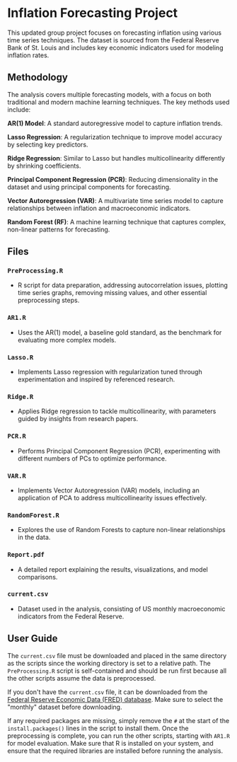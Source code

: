 # Inflation Forecasting Project

This updated group project focuses on forecasting inflation using various time series techniques. The dataset is sourced from the Federal Reserve Bank of St. Louis and includes key economic indicators used for modeling inflation rates.

## Methodology

The analysis covers multiple forecasting models, with a focus on both traditional and modern machine learning techniques. The key methods used include:

**AR(1) Model**: A standard autoregressive model to capture inflation trends.

**Lasso Regression**: A regularization technique to improve model accuracy by selecting key predictors.

**Ridge Regression**: Similar to Lasso but handles multicollinearity differently by shrinking coefficients.

**Principal Component Regression (PCR)**: Reducing dimensionality in the dataset and using principal components for forecasting.

**Vector Autoregression (VAR)**: A multivariate time series model to capture relationships between inflation and macroeconomic indicators.

**Random Forest (RF)**: A machine learning technique that captures complex, non-linear patterns for forecasting.

## Files

### `PreProcessing.R`
- R script for data preparation, addressing autocorrelation issues, plotting time series graphs, removing missing values, and other essential preprocessing steps.

### `AR1.R`
- Uses the AR(1) model, a baseline gold standard, as the benchmark for evaluating more complex models.

### `Lasso.R`
- Implements Lasso regression with regularization tuned through experimentation and inspired by referenced research.

### `Ridge.R`
- Applies Ridge regression to tackle multicollinearity, with parameters guided by insights from research papers.

### `PCR.R`
- Performs Principal Component Regression (PCR), experimenting with different numbers of PCs to optimize performance.

### `VAR.R`
- Implements Vector Autoregression (VAR) models, including an application of PCA to address multicollinearity issues effectively.

### `RandomForest.R`
- Explores the use of Random Forests to capture non-linear relationships in the data.

### `Report.pdf`
- A detailed report explaining the results, visualizations, and model comparisons.

### `current.csv`
- Dataset used in the analysis, consisting of US monthly macroeconomic indicators from the Federal Reserve.

## User Guide

The `current.csv` file must be downloaded and placed in the same directory as the scripts since the working directory is set to a relative path. The `PreProcessing.R` script is self-contained and should be run first because all the other scripts assume the data is preprocessed. 

If you don't have the `current.csv` file, it can be downloaded from the [Federal Reserve Economic Data (FRED) database](https://www.stlouisfed.org/research/economists/mccracken/fred-databases). Make sure to select the "monthly" dataset before downloading.

If any required packages are missing, simply remove the `#` at the start of the `install.packages()` lines in the script to install them. Once the preprocessing is complete, you can run the other scripts, starting with `AR1.R` for model evaluation. Make sure that R is installed on your system, and ensure that the required libraries are installed before running the analysis.
